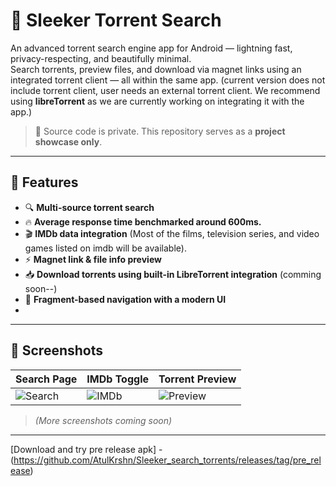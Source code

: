 # 🎯 Sleeker Torrent Search

An advanced torrent search engine app for Android — lightning fast, privacy-respecting, and beautifully minimal.  
Search torrents, preview files, and download via magnet links using an integrated torrent client — all within the same app.
(current version does not include torrent client, user needs an external torrent client. We recommend using **libreTorrent** as we are currently working on integrating it with the app.) 

> 🚫 Source code is private. This repository serves as a **project showcase only**.

---

## 📱 Features

- 🔍 **Multi-source torrent search**
- 🔥 **Average response time benchmarked around 600ms.**
- 🎬 **IMDb data integration** (Most of the films, television series, and video games listed on imdb will be available).
- ⚡ **Magnet link & file info preview**
- 📥 **Download torrents using built-in LibreTorrent integration** (comming soon--)
- 📂 **Fragment-based navigation with a modern UI**
- 


---

## 📸 Screenshots

| Search Page | IMDb Toggle | Torrent Preview |
|-------------|-------------|-----------------|
| ![Search](assets/search.png) | ![IMDb](assets/imdb.png) | ![Preview](assets/preview.png) |

> *(More screenshots coming soon)*

---


[Download and try pre release apk] - (https://github.com/AtulKrshn/Sleeker_search_torrents/releases/tag/pre_release)
